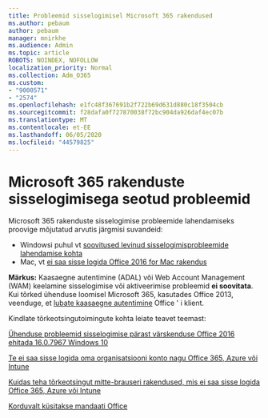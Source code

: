 ```yaml
---
title: Probleemid sisselogimisel Microsoft 365 rakendused
ms.author: pebaum
author: pebaum
manager: mnirkhe
ms.audience: Admin
ms.topic: article
ROBOTS: NOINDEX, NOFOLLOW
localization_priority: Normal
ms.collection: Adm_O365
ms.custom:
- "9000571"
- "2574"
ms.openlocfilehash: e1fc48f367691b2f722b69d631d880c18f3504cb
ms.sourcegitcommit: f28dafa0f727870038f72bc904da926daf4ec07b
ms.translationtype: MT
ms.contentlocale: et-EE
ms.lasthandoff: 06/05/2020
ms.locfileid: "44579825"
---
```

# <a name="issues-signing-into-microsoft-365-apps"></a>Microsoft 365 rakenduste sisselogimisega seotud probleemid

Microsoft 365 rakenduste sisselogimise probleemide lahendamiseks proovige mõjutatud arvutis järgmisi suvandeid:  

- Windowsi puhul vt [soovitused levinud sisselogimisprobleemide lahendamise kohta](https://docs.microsoft.com/office365/troubleshoot/administration/disabling-adal-wam-not-recommended#recommendations-on-resolving-common-sign-in-issues)
- Mac, vt [ei saa sisse logida Office 2016 for Mac rakendus](https://docs.microsoft.com/office365/troubleshoot/authentication/sign-in-to-office-2016-for-mac-fail)

**Märkus:** Kaasaegne autentimine (ADAL) või Web Account Management (WAM) keelamine sisselogimise või aktiveerimise probleemid **ei soovitata**. Kui tõrked ühenduse loomisel Microsoft 365, kasutades Office 2013, veenduge, et [lubate kaasaegne autentimine](https://docs.microsoft.com/microsoft-365/admin/security-and-compliance/enable-modern-authentication) Office ' i klient.

Kindlate tõrkeotsingutoimingute kohta leiate teavet teemast:

[Ühenduse probleemid sisselogimise pärast värskenduse Office 2016 ehitada 16.0.7967 Windows 10](https://docs.microsoft.com/office365/troubleshoot/administration/connection-issue-when-sign-in-office-2016)  

[Te ei saa sisse logida oma organisatsiooni konto nagu Office 365, Azure või Intune](https://docs.microsoft.com/office365/troubleshoot/authentication/sign-in-to-office-365-azure-intune)

[Kuidas teha tõrkeotsingut mitte-brauseri rakendused, mis ei saa sisse logida Office 365, Azure või Intune](https://support.office.com/article/how-to-troubleshoot-non-browser-apps-that-can-t-sign-in-to-office-365-azure-or-intune-3ba1b268-66f6-462c-b0e5-070f5c2603c1?ui=en-US&rs=en-US&ad=US)

[Korduvalt küsitakse mandaati Office](https://docs.microsoft.com/office365/troubleshoot/authentication/access-denied-when-connect-to-office-365)